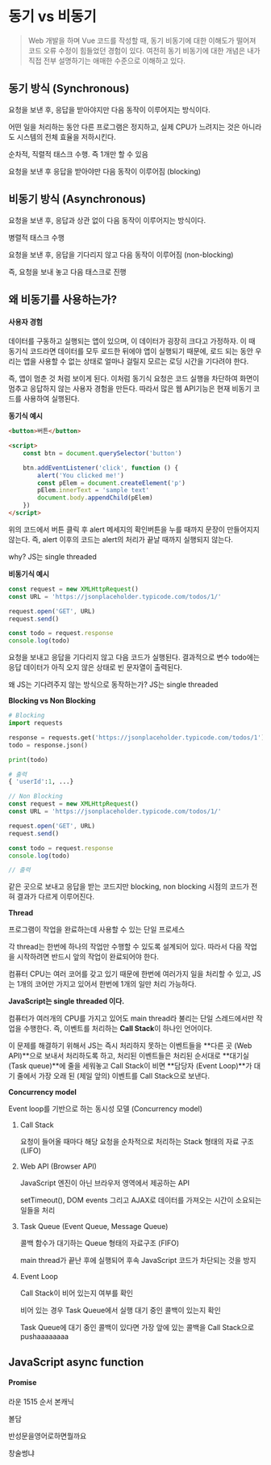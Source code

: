 # 동기 vs 비동기

> Web 개발을 하며 Vue 코드를 작성할 때, 동기 비동기에 대한 이해도가 떨어져 코드 오류 수정이 힘들었던 경험이 있다. 여전히 동기 비동기에 대한 개념은 내가 직접 전부 설명하기는 애매한 수준으로 이해하고 있다.

## 동기 방식 (Synchronous)

요청을 보낸 후, 응답을 받아야지만 다음 동작이 이루어지는 방식이다.

어떤 일을 처리하는 동안 다른 프로그램은 정지하고, 실제 CPU가 느려지는 것은 아니라도 시스템의 전체 효율을 저하시킨다.

순차적, 직렬적 태스크 수행. 즉 1개만 할 수 있음

요청을 보낸 후 응답을 받아야만 다음 동작이 이루어짐 (blocking)

## 비동기 방식 (Asynchronous)

요청을 보낸 후, 응답과 상관 없이 다음 동작이 이루어지는 방식이다.

병렬적 태스크 수행

요청을 보낸 후, 응답을 기다리지 않고 다음 동작이 이루어짐 (non-blocking)

즉, 요청을 보내 놓고 다음 태스크로 진행

## 왜 비동기를 사용하는가?

#### 사용자 경험

데이터를 구동하고 실행되는 앱이 있으며, 이 데이터가 굉장히 크다고 가정하자. 이 때 동기식 코드라면 데이터를 모두 로드한 뒤에야 앱이 실행되기 때문에, 로드 되는 동안 우리는 앱을 사용할 수 없는 상태로 얼마나 걸릴지 모르는 로딩 시간을 기다려야 한다.

즉, 앱이 멈춘 것 처럼 보이게 된다. 이처럼 동기식 요청은 코드 실행을 차단하여 화면이 멈추고 응답하지 않는 사용자 경험을 만든다. 따라서 많은 웹 API기능은 현재 비동기 코드를 사용하여 실행된다.

**동기식 예시**

```html
<button>버튼</button>

<script>
	const btn = document.querySelector('button')

	btn.addEventListener('click', function () {
        alert('You clicked me!')
        const pElem = document.createElement('p')
        pElem.innerText = 'sample text'
        document.body.appendChild(pElem)
    })
</script>
```

위의 코드에서 버튼 클릭 후 alert 메세지의 확인버튼을 누를 때까지 문장이 만들어지지 않는다. 즉, alert 이후의 코드는 alert의 처리가 끝날 때까지 실행되지 않는다.

why? JS는 single threaded

**비동기식 예시**

```javascript
const request = new XMLHttpRequest()
const URL = 'https://jsonplaceholder.typicode.com/todos/1/'

request.open('GET', URL)
request.send()

const todo = request.response
console.log(todo)
```

요청을 보내고 응답을 기다리지 않고 다음 코드가 실행된다. 결과적으로 변수 todo에는 응답 데이터가 아직 오지 않은 상태로 빈 문자열이 출력된다.

왜 JS는 기다려주지 않는 방식으로 동작하는가? JS는 single threaded

**Blocking vs Non Blocking**

```python
# Blocking
import requests

response = requests.get('https://jsonplaceholder.typicode.com/todos/1')
todo = response.json()

print(todo)
```

```python
# 출력
{ 'userId':1, ...}
```



```javascript
// Non Blocking
const request = new XMLHttpRequest()
const URL = 'https://jsonplaceholder.typicode.com/todos/1/'

request.open('GET', URL)
request.send()

const todo = request.response
console.log(todo)
```

```javascript
// 출력

```

같은 곳으로 보내고 응답을 받는 코드지만 blocking, non blocking 시점의 코드가 전혀 결과가 다르게 이루어진다.



**Thread**

프로그램이 작업을 완료하는데 사용할 수 있는 단일 프로세스

각 thread는 한번에 하나의 작업만 수행할 수 있도록 설계되어 있다. 따라서 다음 작업을 시작하려면 반드시 앞의 작업이 완료되어야 한다.

컴퓨터 CPU는 여러 코어를 갖고 있기 때문에 한번에 여러가지 일을 처리할 수 있고, JS는 1개의 코어만 가지고 있어서 한번에 1개의 일만 처리 가능하다.



**JavaScript는 single threaded 이다.**

컴퓨터가 여러개의 CPU를 가지고 있어도 main thread라 불리는 단일 스레드에서만 작업을 수행한다. 즉, 이벤트를 처리하는 **Call Stack**이 하나인 언어이다.

이 문제를 해결하기 위해서 JS는 즉시 처리하지 못하는 이벤트들을 **다른 곳 (Web API)**으로 보내서 처리하도록 하고, 처리된 이벤트들은 처리된 순서대로 **대기실 (Task queue)**에 줄을 세워놓고 Call Stack이 비면 **담당자 (Event Loop)**가 대기 줄에서 가장 오래 된 (제일 앞의) 이벤트를 Call Stack으로 보낸다.



**Concurrency model**

Event loop를 기반으로 하는 동시성 모델 (Concurrency model)

1. Call Stack

   요청이 들어올 때마다 해당 요청을 순차적으로 처리하는 Stack 형태의 자료 구조 (LIFO)

2. Web API (Browser API)

   JavaScript 엔진이 아닌 브라우저 영역에서 제공하는 API

   setTimeout(), DOM events 그리고 AJAX로 데이터를 가져오는 시간이 소요되는 일들을 처리

3. Task Queue (Event Queue, Message Queue)

   콜백 함수가 대기하는 Queue 형태의 자료구조 (FIFO)

   main thread가 끝난 후에 실행되어 후속 JavaScript 코드가 차단되는 것을 방지

4. Event Loop

   Call Stack이 비어 있는지 여부를 확인

   비어 있는 경우 Task Queue에서 실행 대기 중인 콜백이 있는지 확인

   Task Queue에 대기 중인 콜백이 있다면 가장 앞에 있는 콜백을 Call Stack으로 pushaaaaaaaa







## JavaScript async function



#### Promise





라운 1515 순서 본캐닉

볼담

반성문을영어로하면뭘까요

창술썽냐